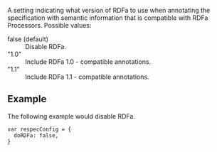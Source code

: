A setting indicating what version of RDFa to use when annotating the specification with semantic information that is compatible with RDFa Processors. Possible values:

<dl>
  <dt>false (default)</dt>
  <dd>Disable RDFa.</dd> 
  <dt>"1.0"</dt> 
  <dd>Include RDFa 1.0 - compatible annotations.</dd>
  <dt>"1.1"</dt> 
  <dd>Include RDFa 1.1 - compatible annotations.</dd>
</dl>

## Example
The following example would disable RDFa. 

```JS
var respecConfig = {
  doRDFa: false,
}
```